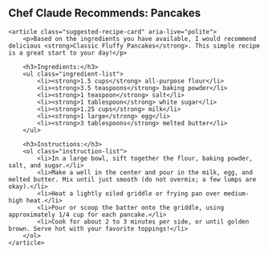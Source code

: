 <section class="recipe-container">
    <h1>Chef Claude Recommends: Pancakes</h1>
    
    <article class="suggested-recipe-card" aria-live="polite">
        <p>Based on the ingredients you have available, I would recommend delicious <strong>Classic Fluffy Pancakes</strong>. This simple recipe is a great start to your day!</p>
        
        <h3>Ingredients:</h3>
        <ul class="ingredient-list">
            <li><strong>1.5 cups</strong> all-purpose flour</li>
            <li><strong>3.5 teaspoons</strong> baking powder</li>
            <li><strong>1 teaspoon</strong> salt</li>
            <li><strong>1 tablespoon</strong> white sugar</li>
            <li><strong>1.25 cups</strong> milk</li>
            <li><strong>1 large</strong> egg</li>
            <li><strong>3 tablespoons</strong> melted butter</li>
        </ul>
        
        <h3>Instructions:</h3>
        <ol class="instruction-list">
            <li>In a large bowl, sift together the flour, baking powder, salt, and sugar.</li>
            <li>Make a well in the center and pour in the milk, egg, and melted butter. Mix until just smooth (do not overmix; a few lumps are okay).</li>
            <li>Heat a lightly oiled griddle or frying pan over medium-high heat.</li>
            <li>Pour or scoop the batter onto the griddle, using approximately 1/4 cup for each pancake.</li>
            <li>Cook for about 2 to 3 minutes per side, or until golden brown. Serve hot with your favorite toppings!</li>
        </ol>
    </article>
</section>
